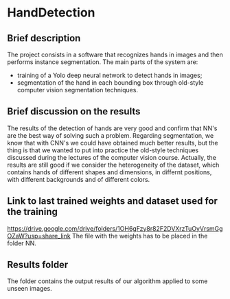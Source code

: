 # HandDetection
## Brief description
The project consists in a software that recognizes hands in images and then performs instance segmentation.
The main parts of the system are:
- training of a Yolo deep neural network to detect hands in images;
- segmentation of the hand in each bounding box through old-style computer vision segmentation techniques.
## Brief discussion on the results
The results of the detection of hands are very good and confirm that NN's are the best way of solving such a problem.
Regarding segmentation, we know that with CNN's we could have obtained much better results, but the thing is that we wanted to put into practice the old-style techniques discussed during the lectures of the computer vision course. Actually, the results are still good if we consider the heterogeneity of the dataset, which contains hands of different shapes and dimensions, in differnt positions, with different backgrounds and of different colors.
## Link to last trained weights and dataset used for the training
https://drive.google.com/drive/folders/1OH6gFzy8r82F2DVXrzTuOyVrsmGgOZaW?usp=share_link
The file with the weights has to be placed in the folder NN.
## Results folder
The folder contains the output results of our algorithm applied to some unseen images.
